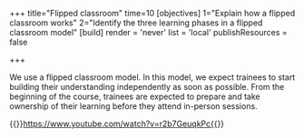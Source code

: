 +++
title="Flipped classroom"
time=10
[objectives]
    1="Explain how a flipped classroom works"
    2="Identify the three learning phases in a flipped classroom model"
[build]
  render = 'never'
  list = 'local'
  publishResources = false

+++

We use a flipped classroom model. In this model, we expect trainees to start building their understanding independently as soon as possible. From the beginning of the course, trainees are expected to prepare and take ownership of their learning before they attend in-person sessions.

{{<youtube>}}https://www.youtube.com/watch?v=r2b7GeuqkPc{{</youtube>}}
